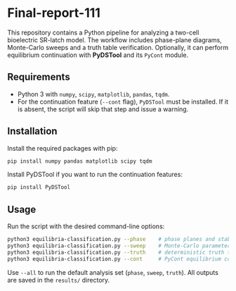 # Final-report-111

This repository contains a Python pipeline for analyzing a two-cell bioelectric SR-latch model. The workflow includes phase-plane diagrams, Monte-Carlo sweeps and a truth table verification. Optionally, it can perform equilibrium continuation with **PyDSTool** and its `PyCont` module.

## Requirements

- Python 3 with `numpy`, `scipy`, `matplotlib`, `pandas`, `tqdm`.
- For the continuation feature (`--cont` flag), `PyDSTool` must be installed. If it is absent, the script will skip that step and issue a warning.

## Installation

Install the required packages with pip:

```bash
pip install numpy pandas matplotlib scipy tqdm
```

Install PyDSTool if you want to run the continuation features:

```bash
pip install PyDSTool
```
## Usage

Run the script with the desired command-line options:

```bash
python3 equilibria-classification.py --phase    # phase planes and stability plots
python3 equilibria-classification.py --sweep    # Monte-Carlo parameter sweep
python3 equilibria-classification.py --truth    # deterministic truth table check
python3 equilibria-classification.py --cont     # PyCont equilibrium continuation
```

Use `--all` to run the default analysis set (`phase`, `sweep`, `truth`). All outputs are saved in the `results/` directory.
